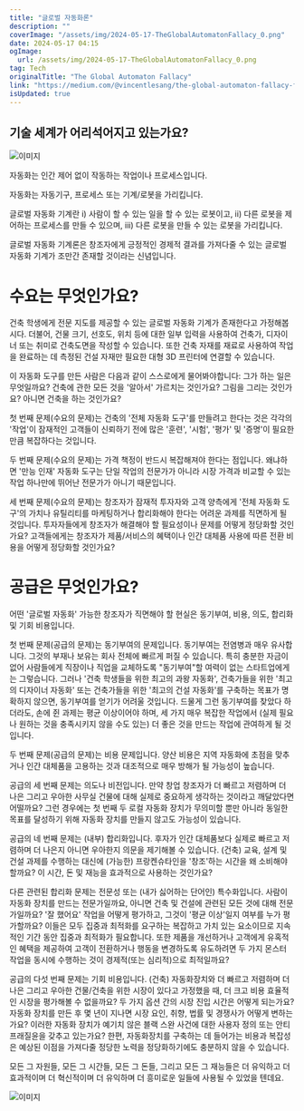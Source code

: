 ```yaml
---
title: "글로벌 자동화론"
description: ""
coverImage: "/assets/img/2024-05-17-TheGlobalAutomatonFallacy_0.png"
date: 2024-05-17 04:15
ogImage:
  url: /assets/img/2024-05-17-TheGlobalAutomatonFallacy_0.png
tag: Tech
originalTitle: "The Global Automaton Fallacy"
link: "https://medium.com/@vincentlesang/the-global-automaton-fallacy-f1e1a2af2f81"
isUpdated: true
---
```


## 기술 세계가 어리석어지고 있는가요?

![이미지](/assets/img/2024-05-17-TheGlobalAutomatonFallacy_0.png)

자동화는 인간 제어 없이 작동하는 작업이나 프로세스입니다.

자동화는 자동기구, 프로세스 또는 기계/로봇을 가리킵니다.

<!-- seedividend - 사각형 -->

<ins class="adsbygoogle"
     style="display:block"
     data-ad-client="ca-pub-4877378276818686"
     data-ad-slot="1898504329"
     data-ad-format="auto"
     data-full-width-responsive="true"></ins>

<script>
     (adsbygoogle = window.adsbygoogle || []).push({});
</script>

글로벌 자동화 기계란 i) 사람이 할 수 있는 일을 할 수 있는 로봇이고, ii) 다른 로봇을 제어하는 프로세스를 만들 수 있으며, iii) 다른 로봇을 만들 수 있는 로봇을 가리킵니다.

글로벌 자동화 기계론은 창조자에게 긍정적인 경제적 결과를 가져다줄 수 있는 글로벌 자동화 기계가 조만간 존재할 것이라는 신념입니다.

# 수요는 무엇인가요?

건축 학생에게 전문 지도를 제공할 수 있는 글로벌 자동화 기계가 존재한다고 가정해봅시다. 더불어, 건물 크기, 선호도, 위치 등에 대한 일부 입력을 사용하여 건축가, 디자이너 또는 취미로 건축도면을 작성할 수 있습니다. 또한 건축 자재를 재료로 사용하여 작업을 완료하는 데 측정된 건설 자재만 필요한 대형 3D 프린터에 연결할 수 있습니다.

<!-- seedividend - 사각형 -->

<ins class="adsbygoogle"
     style="display:block"
     data-ad-client="ca-pub-4877378276818686"
     data-ad-slot="1898504329"
     data-ad-format="auto"
     data-full-width-responsive="true"></ins>

<script>
     (adsbygoogle = window.adsbygoogle || []).push({});
</script>

이 자동화 도구를 만든 사람은 다음과 같이 스스로에게 물어봐야합니다: 그가 하는 일은 무엇일까요? 건축에 관한 모든 것을 '알아서' 가르치는 것인가요? 그림을 그리는 것인가요? 아니면 건축을 하는 것인가요?

첫 번째 문제(수요의 문제)는 건축의 '전체 자동화 도구'를 만들려고 한다는 것은 각각의 '작업'이 잠재적인 고객들이 신뢰하기 전에 많은 '훈련', '시험', '평가' 및 '증명'이 필요한 만큼 복잡하다는 것입니다.

두 번째 문제(수요의 문제)는 가격 책정이 반드시 복잡해져야 한다는 점입니다. 왜냐하면 '만능 인재' 자동화 도구는 단일 작업의 전문가가 아니라 시장 가격과 비교할 수 있는 작업 하나만에 뛰어난 전문가가 아니기 때문입니다.

세 번째 문제(수요의 문제)는 창조자가 잠재적 투자자와 고객 양측에게 '전체 자동화 도구'의 가치나 유틸리티를 마케팅하거나 합리화해야 한다는 어려운 과제를 직면하게 될 것입니다. 투자자들에게 창조자가 해결해야 할 필요성이나 문제를 어떻게 정당화할 것인가요? 고객들에게는 창조자가 제품/서비스의 혜택이나 인간 대체품 사용에 따른 전환 비용을 어떻게 정당화할 것인가요?

<!-- seedividend - 사각형 -->

<ins class="adsbygoogle"
     style="display:block"
     data-ad-client="ca-pub-4877378276818686"
     data-ad-slot="1898504329"
     data-ad-format="auto"
     data-full-width-responsive="true"></ins>

<script>
     (adsbygoogle = window.adsbygoogle || []).push({});
</script>

# 공급은 무엇인가요?

어떤 '글로벌 자동화' 가능한 창조자가 직면해야 할 현실은 동기부여, 비용, 의도, 합리화 및 기회 비용입니다.

첫 번째 문제(공급의 문제)는 동기부여의 문제입니다. 동기부여는 전염병과 매우 유사합니다. 그것의 부재나 보유는 회사 전체에 빠르게 퍼질 수 있습니다. 특히 충분한 자금이 없어 사람들에게 직장이나 직업을 교체하도록 "동기부여"할 여력이 없는 스타트업에게는 그렇습니다. 그러나 '건축 학생들을 위한 최고의 과왕 자동화', 건축가들을 위한 '최고의 디자이너 자동화' 또는 건축가들을 위한 '최고의 건설 자동화'를 구축하는 목표가 명확하지 않으면, 동기부여를 얻기가 어려울 것입니다. 드물게 그런 동기부여를 찾았다 하더라도, 손에 쥔 과제는 평균 이상이어야 하며, 세 가지 매우 복잡한 작업에서 (실제 필요나 원하는 것을 충족시키지 않을 수도 있는) 더 좋은 것을 만드는 작업에 관여하게 될 것입니다.

두 번째 문제(공급의 문제)는 비용 문제입니다. 양산 비용은 지역 자동화에 초점을 맞추거나 인간 대체품을 고용하는 것과 대조적으로 매우 방해가 될 가능성이 높습니다.

<!-- seedividend - 사각형 -->

<ins class="adsbygoogle"
     style="display:block"
     data-ad-client="ca-pub-4877378276818686"
     data-ad-slot="1898504329"
     data-ad-format="auto"
     data-full-width-responsive="true"></ins>

<script>
     (adsbygoogle = window.adsbygoogle || []).push({});
</script>

공급의 세 번째 문제는 의도나 비전입니다. 만약 창업 창조자가 더 빠르고 저렴하며 더 나은 그리고 우아한 사무실 건물에 대해 실제로 중요하게 생각하는 것이라고 깨달았다면 어떨까요? 그런 경우에는 첫 번째 두 로컬 자동화 장치가 무의미할 뿐만 아니라 동일한 목표를 달성하기 위해 자동화 장치를 만들지 않고도 가능성이 있습니다.

공급의 네 번째 문제는 (내부) 합리화입니다. 후자가 인간 대체품보다 실제로 빠르고 저렴하며 더 나은지 아니면 우아한지 의문을 제기해볼 수 있습니다. (건축) 교육, 설계 및 건설 과제를 수행하는 대신에 (가능한) 프랑켄슈타인을 '창조'하는 시간을 왜 소비해야 할까요? 이 시간, 돈 및 재능을 효과적으로 사용하는 것인가요?

다른 관련된 합리화 문제는 전문성 또는 (내가 싫어하는 단어인) 특수화입니다. 사람이 자동화 장치를 만드는 전문가일까요, 아니면 건축 및 건설에 관련된 모든 것에 대해 전문가일까요? '잘 했어요' 작업을 어떻게 평가하고, 그것이 '평균 이상'일지 여부를 누가 평가할까요? 이들은 모두 집중과 최적화를 요구하는 복잡하고 가치 있는 요소이므로 지속적인 기간 동안 집중과 최적화가 필요합니다. 또한 제품을 개선하거나 고객에게 유혹적인 혜택을 제공하여 고객이 전환하거나 행동을 변경하도록 유도하려면 두 가지 몬스터 작업을 동시에 수행하는 것이 경제적(또는 심리적)으로 최적일까요?

공급의 다섯 번째 문제는 기회 비용입니다. (건축) 자동화장치와 더 빠르고 저렴하며 더 나은 그리고 우아한 건물/건축을 위한 시장이 있다고 가정했을 때, 더 크고 비용 효율적인 시장을 평가해볼 수 없을까요? 두 가지 옵션 간의 시장 진입 시간은 어떻게 되는가요? 자동화 장치를 만든 후 몇 년이 지나면 시장 요인, 취향, 법률 및 경쟁사가 어떻게 변하는가요? 이러한 자동화 장치가 예기치 않은 블랙 스완 사건에 대한 사용자 정의 또는 안티프래질윤을 갖추고 있는가요? 한편, 자동화장치를 구축하는 데 들어가는 비용과 복잡성은 예상된 이점을 가져다줄 정당한 노력을 정당화하기에도 충분하지 않을 수 있습니다.

<!-- seedividend - 사각형 -->

<ins class="adsbygoogle"
     style="display:block"
     data-ad-client="ca-pub-4877378276818686"
     data-ad-slot="1898504329"
     data-ad-format="auto"
     data-full-width-responsive="true"></ins>

<script>
     (adsbygoogle = window.adsbygoogle || []).push({});
</script>

모든 그 자원들, 모든 그 시간들, 모든 그 돈들, 그리고 모든 그 재능들은 더 유익하고 더 효과적이며 더 혁신적이며 더 유익하며 더 흥미로운 일들에 사용될 수 있었을 텐데요.

![이미지](/assets/img/2024-05-17-TheGlobalAutomatonFallacy_1.png)
